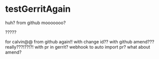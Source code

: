 # testGerritAgain

huh?
from github
mooooooo?

?????

for calvin@@
from github again!!
with change id??
with github amend???
really???!??!?!
with pr in gerrit?
webhook to auto import pr?
what about amend?
